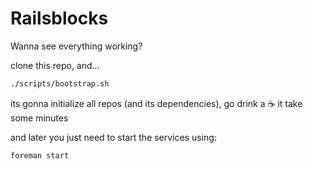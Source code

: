 # Railsblocks

Wanna see everything working?

clone this repo, and...

```bash
./scripts/bootstrap.sh
```

its gonna initialize all repos (and its dependencies), go drink a :coffee: it take some minutes

and later you just need to start the services using:

```bash
foreman start
```